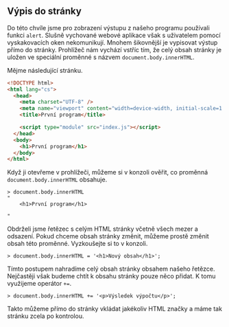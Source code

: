 ## Výpis do stránky

Do této chvíle jsme pro zobrazení výstupu z našeho programu používali funkci `alert`. Slušně vychované webové aplikace však s uživatelem pomocí vyskakovacích oken nekomunikují. Mnohem šikovnější je vypisovat výstup přímo do stránky. Prohlížeč nám vychází vstříc tím, že celý obsah stránky je uložen ve speciální proměnné s názvem `document.body.innerHTML`. 

Mějme následující stránku.

```html
<!DOCTYPE html>
<html lang="cs">
  <head>
    <meta charset="UTF-8" />
    <meta name="viewport" content="width=device-width, initial-scale=1.0" />
    <title>První program</title>

    <script type="module" src="index.js"></script>
  </head>
  <body>
    <h1>První program</h1>
  </body>
</html>
```

Když ji otevřeme v prohlížeči, můžeme si v konzoli ověřit, co proměnná `document.body.innerHTML` obsahuje. 

```jscon
> document.body.innerHTML
"
    <h1>První program</h1>
  
"
```

Obdrželi jsme řetězec s celým HTML stránky včetně všech mezer a odsazení. Pokud chceme obsah stránky změnit, můžeme prostě změnit obsah této proměnné. Vyzkoušejte si to v konzoli.

```jscon
> document.body.innerHTML = '<h1>Nový obsah</h1>';
```

Tímto postupem nahradíme celý obsah stránky obsahem našeho řetězce. Nejčastěji však budeme chtít k obsahu stránky pouze něco přidat. K tomu využijeme operátor `+=`.

```jscon
> document.body.innerHTML += '<p>Výsledek výpočtu</p>';
```

Takto můžeme přímo do stránky vkládat jakékoliv HTML značky a máme tak stránku zcela po kontrolou.